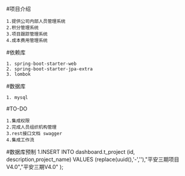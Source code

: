 #项目介绍

    1.提供公司内部人员管理系统
    2.积分管理系统
    3.项目跟踪管理系统
    4.成本费用管理系统

#依赖库

    1. spring-boot-starter-web 
    2. spring-boot-starter-jpa-extra
    3. lombok

#数据库

    1. mysql
   
#TO-DO

    1.集成权限
    2.完成人员组织机构管理
    3.rest接口文档 swagger
    4.集成工作流
    
#数据库预制
    1.INSERT INTO dashboard.t_project (id,  description,project_name) VALUES
        (replace(uuid(),'-',''),"平安三期项目V4.0","平安三期V4.0" );
